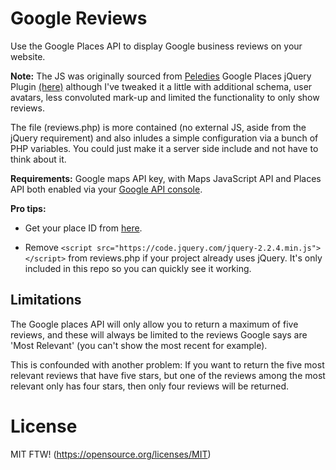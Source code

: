 # Google Reviews
Use the Google Places API to display Google business reviews on your website.

**Note:** The JS was originally sourced from [Peledies](https://github.com/peledies) Google Places jQuery Plugin [(here)](https://github.com/peledies/google-places) although I've tweaked it a little with additional schema, user avatars, less convoluted mark-up and limited the functionality to only show reviews.

The file (reviews.php) is more contained (no external JS, aside from the jQuery requirement) and also inludes a simple configuration via a bunch of PHP variables. You could just make it a server side include and not have to think about it.

**Requirements:** Google maps API key, with Maps JavaScript API and Places API both enabled via your [Google API console](https://console.cloud.google.com/apis).

**Pro tips:** 

* Get your place ID from [here](https://developers.google.com/maps/documentation/javascript/examples/places-placeid-finder).

* Remove `<script src="https://code.jquery.com/jquery-2.2.4.min.js"></script>` from reviews.php if your project already uses jQuery. It's only included in this repo so you can quickly see it working.

## Limitations ##

The Google places API will only allow you to return a maximum of five reviews, and these will always be limited to the reviews Google says are 'Most Relevant' (you can't show the most recent for example).

This is confounded with another problem: If you want to return the five most relevant reviews that have five stars, but one of the reviews among the most relevant only has four stars, then only four reviews will be returned.

# License

MIT FTW! (https://opensource.org/licenses/MIT)
